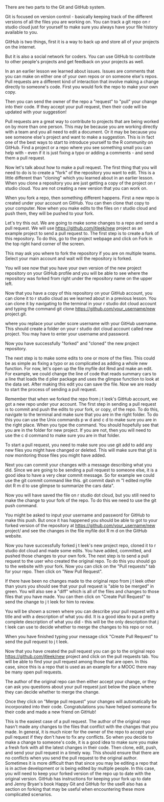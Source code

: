 There are two parts to the Git and GitHub system. 

Git is focused on version control - basically keeping track of the different versions of all the files you are working on. You can track a git repo on r studio cloud just for yourself to make sure you always have your file history available to you.

GitHub is two things, first it is a way to back up and store all of your projects on the internet.

But it is also a social network for coders. You can use GitHub to contribute to other people's projects and get feedback on your projects as well.

In an an earlier lesson we learned about issues. Issues are comments that you can make on either one of your own repos or on someone else's repos. Pull requests are a different kind of interaction that involve making a change directly to someone's code. First you would fork the repo to make your own copy. 

Then you can send the owner of the repo a "request" to "pull" your change into their code. If they accept your pull request, then their code will be updated with your suggestion! 

Pull requests are a great way to contribute to projects that are being worked on by more than one person. This may be because you are working directly with a team and you all need to edit a document. Or it may be because you see someone else's project and want to make a suggestion. This is in fact one of the best ways to start to introduce yourself to the R community on GitHub. Find a project or a repo where you see something small you can help with - even if it is just fixing a typo or adding a comments - and send them a pull request. 


Now let's talk about how to make a pull request. The first thing that you will need to do is to create a "fork" of the repository you want to edit. This is a little different than "cloning" which you learned about in an earlier lesson. When you clone a repository you are just getting a copy of the project on r studio cloud. You are not creating a new version that you can work on. 

When you fork a repo, then something different happens. First a new repo is created under your account on GitHub. You can then clone that copy to your computer. Now when you make edits to the files on r studio cloud and push them, they will be pushed to your fork. 


Let's try this out. We are going to make some changes to a repo and send a pull request. We will use https://github.com/jtleek/new project as an example project to send a pull request to. The first step is to create a fork of this repository. To do this, go to the project webpage and click on Fork in the top right hand corner of the screen. 

This may ask you where to fork the repository if you are on multiple teams. Select your main account and wait will the repository is forked.


You will see now that you have your own version of the new project repository on your GitHub profile and you will be able to see where the repository was forked from right under the repository name on the upper left. 


Now that you have a copy of this repository on your GitHub account, you can clone it to r studio cloud as we learned about in a previous lesson. You can clone it by navigating to the terminal in your r studio dot cloud account and typing the command git clone https://github.com/your_username/new project.git. 


where you replace your under score username with your GitHub username. This should create a folder on your r studio dot cloud account called new project. You may have to enter your username and password. 

Now you have successfully "forked" and "cloned" the new project repository.


The next step is to make some edits to one or more of the files. This could be as simple as fixing a typo or as complicated as adding a whole new function. For now, let's open up the file  myfile dot Rmd and make an edit. For example, we could change the line of code that reads summary cars to a line that loads the d plier package and uses the glimpse function to look at the data set. After making this edit you can save the file. Now we are ready to start the process of sending a pull request. 


Remember that when we forked the repo from j t leek's GitHub account, we got a new repo under your account. The first step in sending a pull request is to commit and push the edits to your fork, or copy, of the repo. To do this, navigate to the terminal and make sure that you are in the right folder. To do this you can use the Unix commands p w d and c d to make sure you are in the right place. When you type the command. You should hopefully see that you are in the folder for new project. If you are not, then you will need to use the c d command to make sure you are in that folder. 


To start a pull request, you need to make sure you use git add to add any new files you might have changed or deleted. This will make sure that git is now monitoring those files you might have added. 


Next you can commit your changes with a message describing what you did. Since we are going to be sending a pull request to someone else, it is a good idea to have a very clear commit message. So for example we could use the git commit command like this. git commit dash m "I edited myfile dot R m d to use glimpse to summarize the cars data". 

Now you will have saved the file on r studio dot cloud, but you still need to make the change to your fork of the repo. To do this we need to use the git push command. 

You might be asked to input your username and password for GitHub to make this push. But once it has happened you should be able to got to your forked version of the repository at https://github.com/your_username/new project/ and see the changes in the file myfile dot R m d on the GitHub website. 

Now you have successfully forked j t leek's new project repo, cloned it to r studio dot cloud and made some edits. You have added, committed, and pushed those changes to your own fork. The next step is to send a pull request to the user who created the original repo. To do this you should go to the website with your fork. Now you can click on the "Pull requests" tab for your repo. Then click on "New Pull Request". 


If there have been no changes made to the original repo from j t leek other than yours you should see that your pull request is "able to be merged" in green. You will also see a "diff" which is all of the files and changes to those files that you have made. You can then click on "Create Pull Request" to send the change to j t leek for him to review. 


You will be shown a screen where you can describe your pull request with a title and with a description of what you did. It is a good idea to put a pretty complete description of what you did - this will be the only description that j t leek can use to decide whether to merge the changes to his repo or not.


When you have finished typing your message click "Create Pull Request" to send the pull request to j t leek.


Now that you have created the pull request you can go to the original repo https://github.com/jtleek/new project and click on the pull requests tab. You will be able to find your pull request among those that are open. In this case, since this is a repo that is used as an example for a MOOC there may be many open pull requests.

The author of the original repo can then either accept your change, or they can ask you questions about your pull request just below the place where they can decide whether to merge the change.  


Once they click on "Merge pull request" your changes will automatically be incorporated into their code. Congratulations you have helped someone fix their code and made a new friend on GitHub! 


This is the easiest case of a pull request. The author of the original repo hasn't made any changes to the files that conflict with the changes that you made. In general, it is much nicer for the owner of the repo to accept your pull request if they don't have to fix any conflicts. So when you decide to make a change to someone's code, it is a good idea to make sure you make a fresh fork with all the latest changes in their code. Then clone, edit, push, and send your pull request in a timely way. This should ensure that there are no conflicts when you send the pull request to the original author. Sometimes it is more difficult than that since you may be editing a repo that is in active development or is being edited by multiple people. In this case, you will need to keep your forked version of the repo up to date with the original version. GitHub has instructions for keeping your fork up to date and Jenny Bryan's book Happy Git and GitHub for the useR also has a section on forking that may be useful when encountering these more complicated scenarios. 




